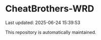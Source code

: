 # CheatBrothers-WRD

Last updated: 2025-06-24 15:39:53

This repository is automatically maintained.
